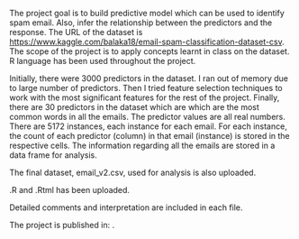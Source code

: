 The project goal is to build predictive model which can be used to identify spam email. Also, infer the relationship between the predictors and the response. The URL of the dataset is https://www.kaggle.com/balaka18/email-spam-classification-dataset-csv. The scope of the project is to apply concepts learnt in class on the dataset. R language has been used throughout the project.

Initially, there were 3000 predictors in the dataset. I ran out of memory due to large number of predictors. Then I tried feature selection techniques to work with the most significant features for the rest of the project. Finally, there are 30 predictors in the dataset which are which are the most common words in all the emails. The predictor values are all real numbers. There are 5172 instances, each instance for each email. For each instance, the count of each predictor (column) in that email (instance) is stored in the respective cells. The information regarding all the emails are stored in a data frame for analysis. 

The final dataset, email_v2.csv, used for analysis is also uploaded.

.R and .Rtml has been uploaded.

Detailed comments and interpretation are included in each file.

The project is published in: .
